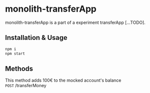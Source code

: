 # monolith-transferApp
monolith-transferApp is a part of a experiment transferApp [...TODO].

## Installation & Usage
```bash
npm i
npm start 
```
## 

## Methods
  This method adds 100€ to the mocked account's balance  
  `POST` /transferMoney

